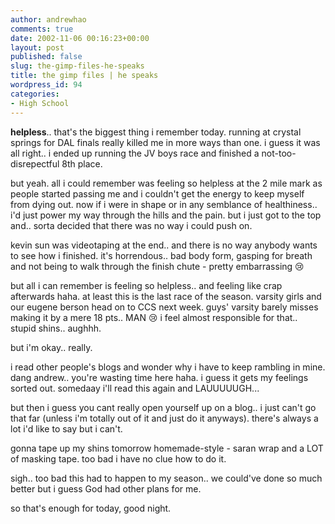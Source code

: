 ```yaml
---
author: andrewhao
comments: true
date: 2002-11-06 00:16:23+00:00
layout: post
published: false
slug: the-gimp-files-he-speaks
title: the gimp files | he speaks
wordpress_id: 94
categories:
- High School
---
```


**helpless**.. that's the biggest thing i remember today. running at crystal springs for DAL finals really killed me in more ways than one. i guess it was all right.. i ended up running the JV boys race and finished a not-too-disrepectful 8th place.

but yeah. all i could remember was feeling so helpless at the 2 mile mark as people started passing me and i couldn't get the energy to keep myself from dying out. now if i were in shape or in any semblance of healthiness.. i'd just power my way through the hills and the pain. but i just got to the top and.. sorta decided that there was no way i could push on.

kevin sun was videotaping at the end.. and there is no way anybody wants to see how i finished. it's horrendous.. bad body form, gasping for breath and not being to walk through the finish chute - pretty embarrassing  :cry:

but all i can remember is feeling so helpless.. and feeling like crap afterwards haha. at least this is the last race of the season. varsity girls and our eugene berson head on to CCS next week. guys' varsity barely misses making it by a mere 18 pts.. MAN  :cry: i feel almost responsible for that.. stupid shins.. aughhh.

but i'm okay.. really.

i read other people's blogs and wonder why i have to keep rambling in mine. dang andrew.. you're wasting time here haha. i guess it gets my feelings sorted out. somedaay i'll read this again and LAUUUUUGH...

but then i guess you cant really open yourself up on a blog.. i just can't go that far (unless i'm totally out of it and just do it anyways). there's always a lot i'd like to say but i can't.

gonna tape up my shins tomorrow homemade-style - saran wrap and a LOT of masking tape. too bad i have no clue how to do it.

sigh.. too bad this had to happen to my season.. we could've done so much better but i guess God had other plans for me.

so that's enough for today, good night.
